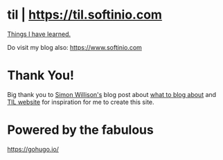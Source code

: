 # til | <https://til.softinio.com> 

[Things I have learned.](https://til.softinio.com) 

Do visit my blog also: <https://www.softinio.com>

# Thank You!

Big thank you to [Simon Willison's](https://simonwillison.net) blog post about [what to blog about](https://simonwillison.net/2022/Nov/6/what-to-blog-about/) and [TIL website](https://til.simonwillison.net) for inspiration for me to create this site. 

# Powered by the fabulous

https://gohugo.io/

